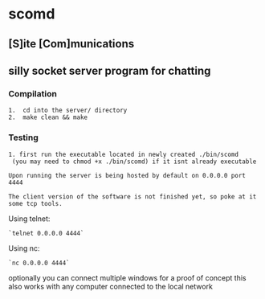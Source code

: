 # scomd


## [S]ite [Com]munications
## silly socket server program for chatting

### Compilation
    1.  cd into the server/ directory
    2.  make clean && make

### Testing
    1. first run the executable located in newly created ./bin/scomd
     (you may need to chmod +x ./bin/scomd) if it isnt already executable

    Upon running the server is being hosted by default on 0.0.0.0 port 4444

    The client version of the software is not finished yet, so poke at it some tcp tools.


Using telnet:
    
    `telnet 0.0.0.0 4444`
    

Using nc:
    
    `nc 0.0.0.0 4444`
    

optionally you can connect multiple windows for a proof of concept
this also works with any computer connected to the local network
